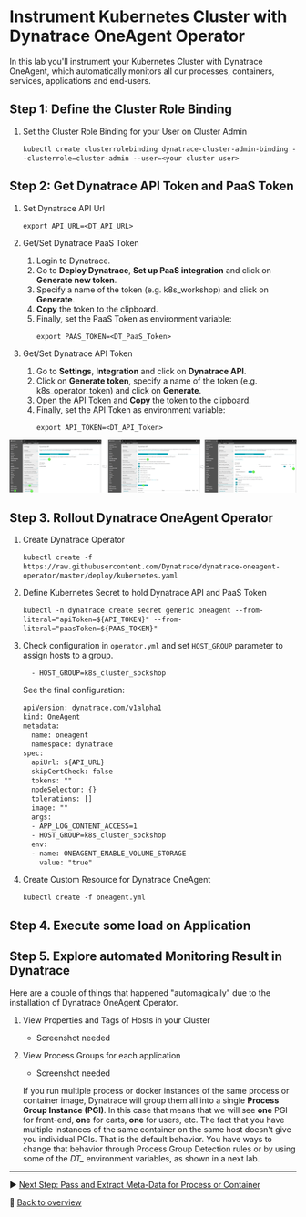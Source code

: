 # Instrument Kubernetes Cluster with Dynatrace OneAgent Operator

In this lab you'll instrument your Kubernetes Cluster with Dynatrace OneAgent, which automatically monitors all our processes, containers, services, applications and end-users.

## Step 1: Define the Cluster Role Binding
1. Set the Cluster Role Binding for your User on Cluster Admin
    ```
    kubectl create clusterrolebinding dynatrace-cluster-admin-binding --clusterrole=cluster-admin --user=<your cluster user>
    ```

## Step 2: Get Dynatrace API Token and PaaS Token
1. Set Dynatrace API Url
    ```
    export API_URL=<DT_API_URL>
    ```

1. Get/Set Dynatrace PaaS Token
    1. Login to Dynatrace.
    1. Go to **Deploy Dynatrace**, **Set up PaaS integration** and click on **Generate new token**.
    1. Specify a name of the token (e.g. k8s_workshop) and click on **Generate**.
    1. **Copy** the token to the clipboard. 
    1. Finally, set the PaaS Token as environment variable:
        ```
        export PAAS_TOKEN=<DT_PaaS_Token>
        ```

1. Get/Set Dynatrace API Token
    1. Go to **Settings**, **Integration** and click on **Dynatrace API**.
    1. Click on **Generate token**, specify a name of the token (e.g. k8s_operator_token) and click on **Generate**.
    1. Open the API Token and **Copy** the token to the clipboard. 
    1. Finally, set the API Token as environment variable:
        ```
        export API_TOKEN=<DT_API_Token>
        ```

![generate-api-token](../assets/api_token.png)

## Step 3. Rollout Dynatrace OneAgent Operator
1. Create Dynatrace Operator
    ```
    kubectl create -f https://raw.githubusercontent.com/Dynatrace/dynatrace-oneagent-operator/master/deploy/kubernetes.yaml
    ```

1. Define Kubernetes Secret to hold Dynatrace API and PaaS Token
    ```
    kubectl -n dynatrace create secret generic oneagent --from-literal="apiToken=${API_TOKEN}" --from-literal="paasToken=${PAAS_TOKEN}"
    ```

1. Check configuration in `operator.yml` and set `HOST_GROUP` parameter to assign hosts to a group.
    ```
      - HOST_GROUP=k8s_cluster_sockshop
    ```

    See the final configuration:
    ```
    apiVersion: dynatrace.com/v1alpha1
    kind: OneAgent
    metadata:
      name: oneagent
      namespace: dynatrace
    spec:
      apiUrl: ${API_URL}
      skipCertCheck: false
      tokens: ""
      nodeSelector: {}
      tolerations: []
      image: ""
      args:
      - APP_LOG_CONTENT_ACCESS=1
      - HOST_GROUP=k8s_cluster_sockshop
      env:
      - name: ONEAGENT_ENABLE_VOLUME_STORAGE
        value: "true"
    ```

1. Create Custom Resource for Dynatrace OneAgent
    ```
    kubectl create -f oneagent.yml
    ```

## Step 4. Execute some load on Application

## Step 5. Explore automated Monitoring Result in Dynatrace

Here are a couple of things that happened "automagically" due to the installation of Dynatrace OneAgent Operator.

1. View Properties and Tags of Hosts in your Cluster
    * Screenshot needed

1. View Process Groups for each application
    * Screenshot needed

    If you run multiple process or docker instances of the same process or container image, Dynatrace will group them all into a single **Process Group Instance (PGI)**. In this case that means that we will see **one** PGI for front-end, **one** for carts, **one** for users, etc. The fact that you have multiple instances of the same container on the same host doesn't give you individual PGIs. That is the default behavior. You have ways to change that behavior through Process Group Detection rules or by using some of the *DT_* environment variables, as shown in a next lab.

---

:arrow_forward: [Next Step: Pass and Extract Meta-Data for Process or Container](../02_Pass_Extract_Meta-Data_for_Process_or_Container)

:arrow_up_small: [Back to overview](../)